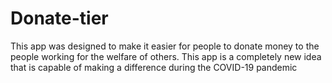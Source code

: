 # Donate-tier
This app was designed to make it easier for people to donate money to the people working for the welfare of others. This app is a completely new idea that is capable of making a difference during the COVID-19 pandemic
